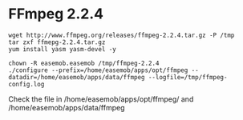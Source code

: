 FFmpeg 2.2.4
=============

    wget http://www.ffmpeg.org/releases/ffmpeg-2.2.4.tar.gz -P /tmp
    tar zxf ffmepg-2.2.4.tar.gz
    yum install yasm yasm-devel -y

    chown -R easemob.easemob /tmp/ffmpeg-2.2.4
    ./configure --prefix=/home/easemob/apps/opt/ffmpeg --datadir=/home/easemob/apps/data/ffmpeg --logfile=/tmp/ffmpeg-config.log

Check the file in /home/easemob/apps/opt/ffmpeg/ and /home/easemob/apps/data/ffmpeg

